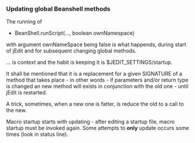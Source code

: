 <!-- head=sitev1.css.html+jquery.html+pictoLinks.css+pictoLinks.js&body=pagev1.html -->
### Updating global Beanshell methods
The running of 

- BeanShell.runScript(..., boolean ownNamespace) 

with argument ownNameSpace being false is what happends, during start of jEdit and for subsequent changing global methods.

... is context and the habit is keeping it is $JEDIT\_SETTINGS/startup. 

It shall be mentioned that it is a replacement for a given SIGNATURE of a method that takes place - in other words - if parameters and/or return type is changed an new method will exists in conjunction with the old one - until jEdit is restarted.

A trick, sometimes, when a new one is fatter, is reduce the old to a call to the new.

Macro startup starts with updating - after editing a startup file, macro startup must be invoked again. Some attempts to __only__ update occurs some times (look in status line). 